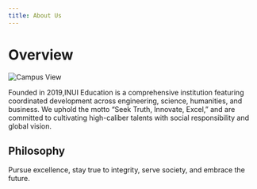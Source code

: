 ```yaml
---
title: About Us
---
```


# Overview

![Campus View](/images/campus-1.svg)

Founded in 2019,INUI Education is a comprehensive institution featuring coordinated development across engineering, science, humanities, and business. We uphold the motto “Seek Truth, Innovate, Excel,” and are committed to cultivating high-caliber talents with social responsibility and global vision.

## Philosophy

Pursue excellence, stay true to integrity, serve society, and embrace the future.


